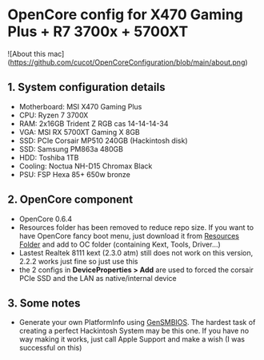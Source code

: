 # OpenCore config for X470 Gaming Plus + R7 3700x + 5700XT 
![About this mac]
(https://github.com/cucot/OpenCoreConfiguration/blob/main/about.png)
## 1. System configuration details
* Motherboard: MSI X470 Gaming Plus
* CPU: Ryzen 7 3700X
* RAM: 2x16GB Trident Z RGB cas 14-14-14-34
* VGA: MSI RX 5700XT Gaming X 8GB
* SSD: PCIe Corsair MP510 240GB (Hackintosh disk)
* SSD: Samsung PM863a 480GB
* HDD: Toshiba 1TB
* Cooling: Noctua NH-D15 Chromax Black
* PSU: FSP Hexa 85+ 650w bronze
## 2. OpenCore component
* OpenCore 0.6.4
* Resources folder has been removed to reduce repo size. If you want to have OpenCore fancy boot menu, just download it from [Resources Folder](https://github.com/acidanthera/OcBinaryData) and add to OC folder (containing Kext, Tools, Driver...)
* Lastest Realtek 8111 kext (2.3.0 atm)  still does not work on this version, 2.2.2 works just fine so just use this 
* the 2 configs in **DeviceProperties > Add** are used to forced the corsair PCIe SSD and the LAN as native/internal device
## 3. Some notes
* Generate your own PlatformInfo using [GenSMBIOS](https://github.com/corpnewt/GenSMBIOS). The hardest task of creating a perfect Hackintosh System may be this one. If you have no way making it works, just call Apple Support and make a wish (I was successful on this) 
